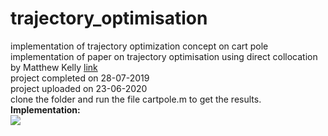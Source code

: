 # trajectory_optimisation
implementation of trajectory optimization concept on cart pole \
implementation of paper on trajectory optimisation using direct collocation by Matthew Kelly [link](https://github.com/satyamgupta2708/trajectory_optimisation/blob/master/trajectory_optimization%20.pdf)\
project completed on 28-07-2019 \
project uploaded on 23-06-2020 \
clone the folder and run the file cartpole.m to get the results.\
**Implementation:**\
![](https://github.com/satyamgupta2708/trajectory_optimisation/blob/master/cart_pendulum.gif)

